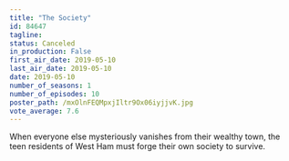 ```yaml
---
title: "The Society"
id: 84647
tagline: 
status: Canceled
in_production: False
first_air_date: 2019-05-10
last_air_date: 2019-05-10
date: 2019-05-10
number_of_seasons: 1
number_of_episodes: 10
poster_path: /mxOlnFEQMpxjIltr9Ox06iyjjvK.jpg
vote_average: 7.6
---
```


When everyone else mysteriously vanishes from their wealthy town, the teen residents of West Ham must forge their own society to survive.
